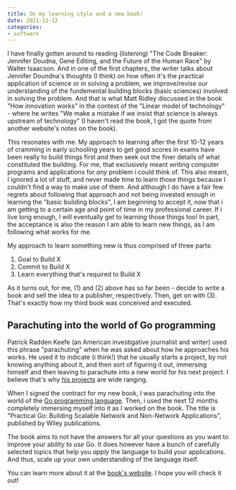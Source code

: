```yaml
---
title: On my learning style and a new book!
date: 2021-12-12
categories:
- software
---
```


I have finally gotten around to reading (listening) "The Code Breaker: Jennifer Doudna, Gene Editing, and the Future of the Human Race" 
by Walter Isaacson. And in one of the first chapters, the writer talks about Jennifer Doundna's thoughts (I think) on how
often it's the practical application of science or in solving a problem, we improve/revise our understanding of
the fundemental building blocks (basic sciences) involved in solving the problem. And that is what Matt Ridley discussed
in the book "How innovation works" in the context of the "Linear model of technology" - where he writes "We make a mistake if we 
insist that science is always upstream of technology" (I haven't read the book, I got the quote from another website's
notes on the book).

This resonates with me. My approach to learning after the first 10-12 years of cramming in early schooling years 
to get good scores in exams have been really to build things first and then seek out the finer details of what constituted 
the building. For me, that exclusively meant writing computer programs and applications for _any_ problem i could think of. 
This also meant, I ignored a lot of stuff, and never made time to learn those things because I couldn't find a way to make 
use of them. And although I do have a fair few regrets about following that approach and not being invested enough in learning
the "basic building blocks", I am beginning to accept it, now that i am getting to a certain age and point of time in
my professional career. If i live long enough, I will eventually get to learning those things too! In part, the acceptance is 
also the reason I am able to learn new things, as I am following what works for me.

My approach to learn something new is thus comprised of three parts:

1. Goal to Build X
2. Commit to Build X
3. Learn everything that's required to Build X

As it turns out, for me, (1) and (2) above has so far been - decide to write a book and sell the idea to a publisher, 
respectively. Then, get on with (3). That's exactly how my third book was conceived and executed. 

## Parachuting into the world of Go programming

Patrick Radden Keefe (an American investigative journalist and writer) used this phrase "parachuting" when he was asked
about how he approaches his works. He used it to indicate (i think!) that he usually starts a project, by not knowing anything
about it, and then sort of figuring it out, immersing himself and then leaving to parachute into a new world for his
next project. I believe that's why [his projects](https://en.wikipedia.org/wiki/Patrick_Radden_Keefe#Bibliography) are
wide ranging. 

When I signed the contract for my new book, I was parachuting into the world of the
[Go programming language](https://go.dev/). Then, i used the next 12 months completely immersing myself into it
as I worked on the book. The title is "Practical Go: Building Scalable Network and Non-Network Applications", 
published by Wiley publications.

The book aims to not have the answers for all your questions as you want to improve your ability to 
*use* Go. It does however have a bunch of carefully selected topics that help you *apply* the language to build your 
applications. And thus, scale up your own understanding of the language itself.

You can learn more about it at the [book's website](https://practicalgobook.net/). I hope you will check it out!

